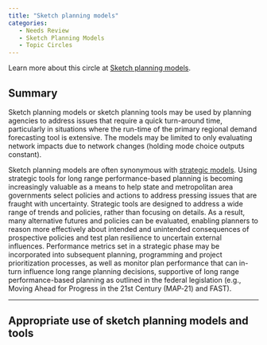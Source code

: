 ```yaml
---
title: "Sketch planning models"
categories:
   - Needs Review
   - Sketch Planning Models
   - Topic Circles
---
```


Learn more about this circle at [Sketch planning models](Sketch_planning_models).

Summary
-------

Sketch planning models or sketch planning tools may be used by planning agencies to address issues that require a quick turn-around time, particularly in situations where the run-time of the primary regional demand forecasting tool is extensive. The models may be limited to only evaluating network impacts due to network changes (holding mode choice outputs constant).

Sketch planning models are often synonymous with [strategic models](Strategic_Models). Using strategic tools for long range performance-based planning is becoming increasingly valuable as a means to help state and metropolitan area governments select policies and actions to address pressing issues that are fraught with uncertainty. Strategic tools are designed to address a wide range of trends and policies, rather than focusing on details. As a result, many alternative futures and policies can be evaluated, enabling planners to reason more effectively about intended and unintended consequences of prospective policies and test plan resilience to uncertain external influences. Performance metrics set in a strategic phase may be incorporated into subsequent planning, programming and project prioritization processes, as well as monitor plan performance that can in-turn influence long range planning decisions, supportive of long range performance-based planning as outlined in the federal legislation (e.g., Moving Ahead for Progress in the 21st Century (MAP‐21) and FAST).

------------------------------------------------------------------------

Appropriate use of sketch planning models and tools
---------------------------------------------------

